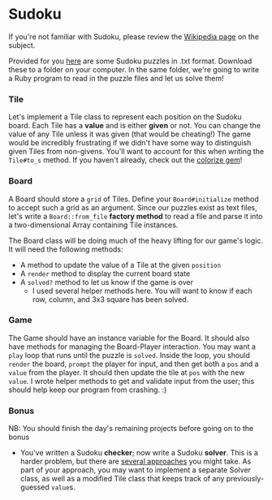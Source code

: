 # Sudoku

If you're not familiar with Sudoku, please review the [Wikipedia
page][sudoku-wiki] on the subject.

Provided for you [here][puzzles-zip] are some Sudoku puzzles in .txt
format. Download these to a folder on your computer. In the same folder,
we're going to write a Ruby program to read in the puzzle files and let
us solve them!

[sudoku-wiki]: https://en.wikipedia.org/wiki/Sudoku
[puzzles-zip]: https://github.com/appacademy/curriculum/tree/master/ruby/projects/sudoku/solution/puzzles

### Tile

Let's implement a Tile class to represent each position on the Sudoku
board. Each Tile has a **value** and is either **given** or not. You can
change the value of any Tile unless it was given (that would be
cheating!) The game would be incredibly frustrating if we didn't have
some way to distinguish given Tiles from non-givens. You'll want to
account for this when writing the `Tile#to_s` method. If you haven't
already, check out the [colorize gem][colorize]!

[colorize]: https://github.com/fazibear/colorize

### Board

A Board should store a `grid` of Tiles. Define your `Board#initialize`
method to accept such a grid as an argument. Since our puzzles exist as
text files, let's write a `Board::from_file` **factory method** to read
a file and parse it into a two-dimensional Array containing Tile
instances.

The Board class will be doing much of the heavy lifting for our game's
logic. It will need the following methods:

- A method to update the value of a Tile at the given `position`
- A `render` method to display the current board state
- A `solved?` method to let us know if the game is over
  - I used several helper methods here. You will want to know if each
    row, column, and 3x3 square has been solved.

### Game

The Game should have an instance variable for the Board. It should also
have methods for managing the Board-Player interaction. You may want a
`play` loop that runs until the puzzle is `solved`. Inside the loop, you
should `render` the board, `prompt` the player for input, and then get
both a `pos` and a `value` from the player. It should then update the
tile at `pos` with the new `value`. I wrote helper methods to get and
validate input from the user; this should help keep our program from
crashing. :)

### Bonus
NB: You should finish the day's remaining projects before going on to the bonus

- You've written a Sudoku **checker**; now write a Sudoku **solver**.
  This is a harder problem, but there are [several
  approaches][solver-algorithms] you might take. As part of your
  approach, you may want to implement a separate Solver class, as well
  as a modified Tile class that keeps track of any previously-guessed
  `value`s.

[solver-algorithms]: https://en.wikipedia.org/wiki/Sudoku_solving_algorithms
